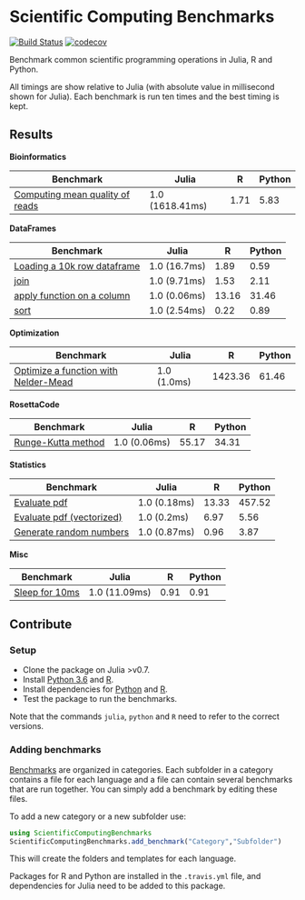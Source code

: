 # Scientific Computing Benchmarks

[![Build Status](https://travis-ci.org/jonathanBieler/ScientificComputingBenchmarks.jl.svg?branch=master)](https://travis-ci.org/jonathanBieler/ScientificComputingBenchmarks.jl)
[![codecov](https://codecov.io/gh/jonathanBieler/ScientificComputingBenchmarks.jl/branch/master/graph/badge.svg)](https://codecov.io/gh/jonathanBieler/ScientificComputingBenchmarks.jl)

Benchmark common scientific programming operations in Julia, R and Python.

All timings are show relative to Julia (with absolute value in millisecond shown
for Julia). Each benchmark is run ten times and the best timing is kept.

## Results
**Bioinformatics**
>
| Benchmark | Julia | R | Python |
| --- | --- | --- | --- |
|[Computing mean quality of reads](../master/src/Benchmarks/Bioinformatics/Genomics/)|1.0 (1618.41ms)|1.71|5.83|
>
**DataFrames**
>
| Benchmark | Julia | R | Python |
| --- | --- | --- | --- |
|[Loading a 10k row dataframe](../master/src/Benchmarks/DataFrames/DataFrames/)|1.0 (16.7ms)|1.89|0.59|
|[join](../master/src/Benchmarks/DataFrames/DataFrames/)|1.0 (9.71ms)|1.53|2.11|
|[apply function on a column](../master/src/Benchmarks/DataFrames/DataFrames/)|1.0 (0.06ms)|13.16|31.46|
|[sort](../master/src/Benchmarks/DataFrames/DataFrames/)|1.0 (2.54ms)|0.22|0.89|
>
**Optimization**
>
| Benchmark | Julia | R | Python |
| --- | --- | --- | --- |
|[Optimize a function with Nelder-Mead](../master/src/Benchmarks/Optimization/Function_Minimization/)|1.0 (1.0ms)|1423.36|61.46|
>
**RosettaCode**
>
| Benchmark | Julia | R | Python |
| --- | --- | --- | --- |
|[Runge-Kutta method](../master/src/Benchmarks/RosettaCode/RosettaCode/)|1.0 (0.06ms)|55.17|34.31|
>
**Statistics**
>
| Benchmark | Julia | R | Python |
| --- | --- | --- | --- |
|[Evaluate pdf](../master/src/Benchmarks/Statistics/Evaluating_pdf/)|1.0 (0.18ms)|13.33|457.52|
|[Evaluate pdf (vectorized)](../master/src/Benchmarks/Statistics/Evaluating_pdf/)|1.0 (0.2ms)|6.97|5.56|
|[Generate random numbers](../master/src/Benchmarks/Statistics/Evaluating_pdf/)|1.0 (0.87ms)|0.96|3.87|
>
**Misc**
>
| Benchmark | Julia | R | Python |
| --- | --- | --- | --- |
|[Sleep for 10ms](../master/src/Benchmarks/Misc/Sleep/)|1.0 (11.09ms)|0.91|0.91|
>

## Contribute

### Setup

- Clone the package on Julia >v0.7.
- Install [Python 3.6](https://conda.io/miniconda.html) and [R](https://www.r-project.org).
- Install dependencies for [Python](https://github.com/jonathanBieler/ScientificComputingBenchmarks.jl/blob/master/.travis.yml#L24)  and [R](https://github.com/jonathanBieler/ScientificComputingBenchmarks.jl/blob/master/.travis.yml#L31).
- Test the package to run the benchmarks.

Note that the commands `julia`, `python` and `R` need to refer to the correct versions.

### Adding benchmarks

[Benchmarks](https://github.com/jonathanBieler/ScientificComputingBenchmarks.jl/tree/master/src/Benchmarks) are organized in categories. Each subfolder in a category contains
a file for each language and a file can contain several benchmarks that are
run together. You can simply add a benchmark by editing these files.

To add a new category or a new subfolder use:

```julia
using ScientificComputingBenchmarks
ScientificComputingBenchmarks.add_benchmark("Category","Subfolder")
```

This will create the folders and templates for each language.

Packages for R and Python are installed in the `.travis.yml` file, and dependencies
for Julia need to be added to this package.
